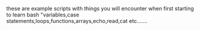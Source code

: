 these are example scripts with things you will encounter when first starting to learn bash
"variables,case statements,loops,functions,arrays,echo,read,cat etc.......
